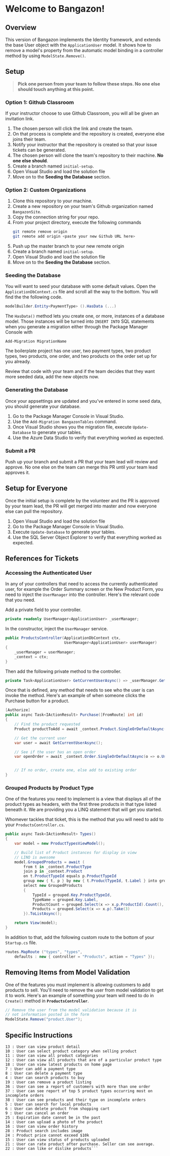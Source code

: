 # Welcome to Bangazon!

## Overview

This version of Bangazon implements the Identity framework, and extends the base User object with the `ApplicationUser` model.
It shows how to remove a model's property from the automatic model binding in a controller method by using `ModelState.Remove()`.

## Setup


> **Pick one person from your team to follow these steps. No one else should touch anything at this point.**

### Option 1: Github Classroom

If your instructor choose to use Github Classroom, you will all be given an invitation link.

1. The chosen person will click the link and create the team.
2. On that process is complete and the repository is created, everyone else joins their team.
1. Notify your instructor that the repository is created so that your issue tickets can be generated.
1. The chosen person will clone the team's repository to their machine. **No one else should**.
1. Create a branch named `initial-setup`.
1. Open Visual Studio and load the solution file
1. Move on to the **Seeding the Database** section.

### Option 2: Custom Organizations

1. Clone this repository to your machine.
1. Create a new repository on your team's Github organization named `BangazonSite`.
1. Copy the connection string for your repo.
1. From your project directory, execute the following commands
    ```sh
    git remote remove origin
    git remote add origin <paste your new Github URL here>
    ```
1. Push up the master branch to your new remote origin
1. Create a branch named `initial-setup`.
1. Open Visual Studio and load the solution file
1. Move on to the **Seeding the Database** section.

### Seeding the Database

You will want to seed your database with some default values. Open the `ApplicationDbContext.cs` file and scroll all the way to the bottom. You will find the the following code.

```cs
modelBuilder.Entity<PaymentType> ().HasData (...)
```

The `HasData()` method lets you create one, or more, instances of a database model. Those instances will be turned into `INSERT INTO` SQL statements when you generate a migration either through the Package Manager Console with

```
Add-Migration MigrationName
```

The boilerplate project has one user, two payment types, two product types, two products, one order, and two products on the order set up for you already.

Review that code with your team and if the team decides that they want more seeded data, add the new objects now.

### Generating the Database

Once your appsettings are updated and you've entered in some seed data, you should generate your database.

1. Go to the Package Manager Console in Visual Studio.
1. Use the `Add-Migration BangazonTables` command.
1. Once Visual Studio shows you the migration file, execute `Update-Database` to generate your tables.
1. Use the Azure Data Studio to verify that everything worked as expected.

### Submit a PR

Push up your branch and submit a PR that your team lead will review and approve. No one else on the team can merge this PR until your team lead approves it.

## Setup for Everyone

Once the initial setup is complete by the volunteer and the PR is approved by your team lead, the PR will get merged into master and now everyone else can pull the repository.

1. Open Visual Studio and load the solution file
1. Go to the Package Manager Console in Visual Studio.
1. Execute `Update-Database` to generate your tables.
1. Use the SQL Server Object Explorer to verify that everything worked as expected.

## References for Tickets

### Accessing the Authenticated User

In any of your controllers that need to access the currently authenticated user, for example the Order Summary screen or the New Product Form, you need to inject the `UserManager` into the controller. Here's the relevant code that you need.

Add a private field to your controller.

```cs
private readonly UserManager<ApplicationUser> _userManager;
```

In the constructor, inject the `UserManager` service.

```cs
public ProductsController(ApplicationDbContext ctx,
                          UserManager<ApplicationUser> userManager)
{
    _userManager = userManager;
    _context = ctx;
}
```

Then add the following private method to the controller.

```cs
private Task<ApplicationUser> GetCurrentUserAsync() => _userManager.GetUserAsync(HttpContext.User);
```

Once that is defined, any method that needs to see who the user is can invoke the method. Here's an example of when someone clicks the Purchase button for a product.

```cs
[Authorize]
public async Task<IActionResult> Purchase([FromRoute] int id)
{
    // Find the product requested
    Product productToAdd = await _context.Product.SingleOrDefaultAsync(p => p.ProductId == id);

    // Get the current user
    var user = await GetCurrentUserAsync();

    // See if the user has an open order
    var openOrder = await _context.Order.SingleOrDefaultAsync(o => o.User == user && o.PaymentTypeId == null);


    // If no order, create one, else add to existing order
}
```

### Grouped Products by Product Type

One of the features you need to implement is a view that displays all of the product types as headers, with the first three products in that type listed beneath it. We are providing you a LINQ statement that will get you started.

Whomever tackles that ticket, this is the method that you will need to add to your `ProductsController.cs`.

```cs
public async Task<IActionResult> Types()
{
    var model = new ProductTypesViewModel();

    // Build list of Product instances for display in view
    // LINQ is awesome
    model.GroupedProducts = await (
        from t in _context.ProductType
        join p in _context.Product
        on t.ProductTypeId equals p.ProductTypeId
        group new { t, p } by new { t.ProductTypeId, t.Label } into grouped
        select new GroupedProducts
        {
            TypeId = grouped.Key.ProductTypeId,
            TypeName = grouped.Key.Label,
            ProductCount = grouped.Select(x => x.p.ProductId).Count(),
            Products = grouped.Select(x => x.p).Take(3)
        }).ToListAsync();

    return View(model);
}
```

In addition to that, add the following custom route to the bottom of your `Startup.cs` file.

```cs
routes.MapRoute ("types", "types",
    defaults : new { controller = "Products", action = "Types" });
```

## Removing Items from Model Validation

One of the features you must implement is allowing customers to add products to sell. You'll need to remove the user from model validation to get it to work. Here's an example of something your team will need to do in `Create()` method in **`ProductsController`**.

```cs
// Remove the user from the model validation because it is
// not information posted in the form
ModelState.Remove("product.User");
```

## Specific Instructions
```
13 : User can view product detail
10 : User can select product category when selling product
11 : User can view all product categories
12 : User can view all products that are of a particular product type
18 : User can view latest products on home page
7 : User can add a payment type
8 : User can delete a payment type
4 : User can search products to buy
19 : User can remove a product listing
36 : User can see a report of customers with more than one order
37 : User can see report of top 5 product types occurring most on incomplete orders
38 : User can see products and their type on incomplete orders
5 : User can search for local products
6 : User can delete product from shopping cart
9 : User can cancel an order
25 : Expiration date cannot be in the past
14 : User can upload a photo of the product
16 : User can view order history
28 : Product search includes image
24 : Product price cannot exceed $10k
15 : User can view status of products uploaded
21 : User can rate product after purchase. Seller can see average.
22 : User can like or dislike products```